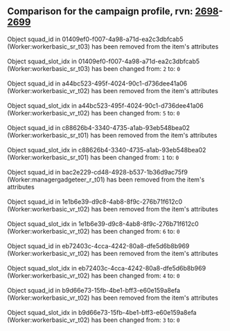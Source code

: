 ## Comparison for the campaign profile, rvn: [2698](https://github.com/PRO100KatYT/FortniteProfileRevisions/tree/main/profiles/campaign/2698%20campaign.json)-[2699](https://github.com/PRO100KatYT/FortniteProfileRevisions/tree/main/profiles/campaign/2699%20campaign.json)

Object squad_id in 01409ef0-f007-4a98-a71d-ea2c3dbfcab5 (Worker:workerbasic_sr_t03) has been removed from the item's attributes
<br><br>
Object squad_slot_idx in 01409ef0-f007-4a98-a71d-ea2c3dbfcab5 (Worker:workerbasic_sr_t03) has been changed from: `2` to: `0`
<br><br>
Object squad_id in a44bc523-495f-4024-90c1-d736dee41a06 (Worker:workerbasic_vr_t02) has been removed from the item's attributes
<br><br>
Object squad_slot_idx in a44bc523-495f-4024-90c1-d736dee41a06 (Worker:workerbasic_vr_t02) has been changed from: `5` to: `0`
<br><br>
Object squad_id in c88626b4-3340-4735-a1ab-93eb548bea02 (Worker:workerbasic_sr_t01) has been removed from the item's attributes
<br><br>
Object squad_slot_idx in c88626b4-3340-4735-a1ab-93eb548bea02 (Worker:workerbasic_sr_t01) has been changed from: `1` to: `0`
<br><br>
Object squad_id in bac2e229-cd48-4928-b537-1b36d9ac75f9 (Worker:managergadgeteer_r_t01) has been removed from the item's attributes
<br><br>
Object squad_id in 1e1b6e39-d9c8-4ab8-8f9c-276b71f612c0 (Worker:workerbasic_vr_t02) has been removed from the item's attributes
<br><br>
Object squad_slot_idx in 1e1b6e39-d9c8-4ab8-8f9c-276b71f612c0 (Worker:workerbasic_vr_t02) has been changed from: `6` to: `0`
<br><br>
Object squad_id in eb72403c-4cca-4242-80a8-dfe5d6b8b969 (Worker:workerbasic_vr_t02) has been removed from the item's attributes
<br><br>
Object squad_slot_idx in eb72403c-4cca-4242-80a8-dfe5d6b8b969 (Worker:workerbasic_vr_t02) has been changed from: `4` to: `0`
<br><br>
Object squad_id in b9d66e73-15fb-4be1-bff3-e60e159a8efa (Worker:workerbasic_vr_t02) has been removed from the item's attributes
<br><br>
Object squad_slot_idx in b9d66e73-15fb-4be1-bff3-e60e159a8efa (Worker:workerbasic_vr_t02) has been changed from: `3` to: `0`
<br><br>
